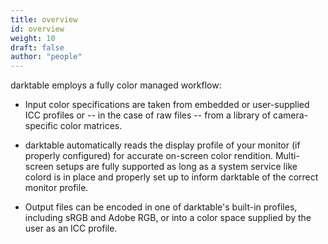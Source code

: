 ```yaml
---
title: overview
id: overview
weight: 10
draft: false
author: "people"
---
```


 darktable employs a fully color managed workflow:

- Input color specifications are taken from embedded or user-supplied ICC profiles or -- in the case of raw files -- from a library of camera-specific color matrices.

- darktable automatically reads the display profile of your monitor (if properly configured) for accurate on-screen color rendition. Multi-screen setups are fully supported as long as a system service like colord is in place and properly set up to inform darktable of the correct monitor profile.

- Output files can be encoded in one of darktable's built-in profiles, including sRGB and Adobe RGB, or into a color space supplied by the user as an ICC profile.
